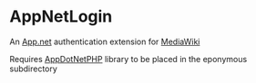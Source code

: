 AppNetLogin
===========

An [App.net](https://app.net) authentication extension for [MediaWiki](https://www.mediawiki.org/wiki/MediaWiki)

Requires [AppDotNetPHP](https://github.com/jdolitsky/AppDotNetPHP) library to be placed in the eponymous subdirectory

